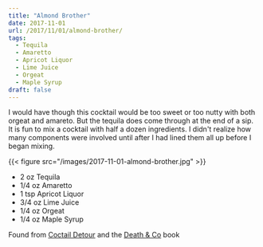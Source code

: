 ```yaml
---
title: "Almond Brother"
date: 2017-11-01
url: /2017/11/01/almond-brother/
tags:
  - Tequila
  - Amaretto
  - Apricot Liquor
  - Lime Juice
  - Orgeat
  - Maple Syrup
draft: false
---
```


I would have though this cocktail would be too sweet or too nutty with both orgeat and amareto. But the tequila does come through at the end of a sip. It is fun to mix a cocktail with half a dozen ingredients. I didn't realize how many components were involved until after I had lined them all up before I began mixing. 

{{< figure src="/images/2017-11-01-almond-brother.jpg" >}}

* 2 oz Tequila
* 1/4 oz Amaretto
* 1 tsp Apricot Liquor
* 3/4 oz Lime Juice
* 1/4 oz Orgeat
* 1/4 oz Maple Syrup

Found from [Coctail Detour](https://www.cocktaildetour.com/almond-brother) and the [Death & Co](http://www.deathandcompany.com) book
